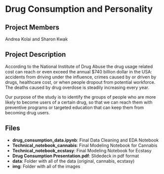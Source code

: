 # Drug Consumption and Personality

Project Members
--------------------
Andrea Kolai and Sharon Kwak

Project Description
-----------------------
According to the National Institute of Drug Abuse the drug usage related cost can reach or even exceed the annual $740 billion dollar in the USA: accidents from driving under the influence, crimes caused by or driven by drugs, healthcare cost, or when people dropout from potential workforce. The deaths caused by drug overdose is steadily increasing every year.

Our purpose of the study is to identify the groups of people who are more likely to become users of a certain drug, so that we can reach them with preventive programs or targeted education that can keep them from becoming drug users.

Files
------
- **drug_consumption_data.ipynb**: Final Data Cleaning and EDA Notebook
- **Technical_notebook_cannabis**: Final Modeling Notebook for Cannabis
- **Technical_notebook_ecstasy**: Final Modeling Notebook for Ecstasy
- **Drug Consumption Presentation.pdf**: Slidedeck in pdf format
- **data**: Folder with all of the data (original, cannabis, ecstasy)
- **img**: Folder with all of the images